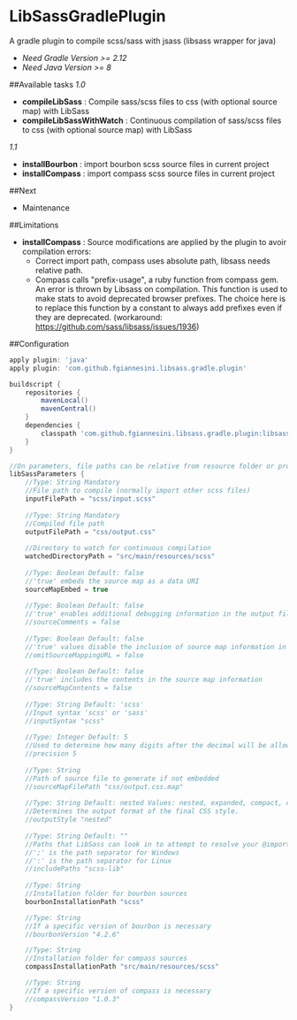 # LibSassGradlePlugin
A gradle plugin to compile scss/sass with jsass (libsass wrapper for java)
- _Need Gradle Version >= 2.12_
- _Need Java Version >= 8_

##Available tasks
_1.0_
- **compileLibSass** : Compile sass/scss files to css (with optional source map) with LibSass
- **compileLibSassWithWatch** : Continuous compilation of sass/scss files to css (with optional source map) with LibSass

_1.1_
- **installBourbon** : import bourbon scss source files in current project
- **installCompass** : import compass scss source files in current project

##Next
- Maintenance

##Limitations
- **installCompass** : Source modifications are applied by the plugin to avoir compilation errors:
  * Correct import path, compass uses absolute path, libsass needs relative path.
  * Compass calls "prefix-usage", a ruby function from compass gem. An error is thrown by Libsass on compilation.
This function is used to make stats to avoid deprecated browser prefixes. 
The choice here is to replace this function by a constant to always add prefixes even if they are deprecated. 
(workaround: https://github.com/sass/libsass/issues/1936)


##Configuration

```groovy
apply plugin: 'java'
apply plugin: 'com.github.fgiannesini.libsass.gradle.plugin'

buildscript {
    repositories {
    	mavenLocal()
        mavenCentral()
    }
    dependencies {
        classpath 'com.github.fgiannesini.libsass.gradle.plugin:libsass-gradle-plugin:+'
    }
}

//On parameters, file paths can be relative from resource folder or project root folder
libSassParameters {
	//Type: String Mandatory
	//File path to compile (normally import other scss files)
	inputFilePath = "scss/input.scss"
	
	//Type: String Mandatory
	//Compiled file path
	outputFilePath = "css/output.css"
	
	//Directory to watch for continuous compilation 	
	watchedDirectoryPath = "src/main/resources/scss"
	
	//Type: Boolean Default: false
	//'true' embeds the source map as a data URI
	sourceMapEmbed = true
	
	//Type: Boolean Default: false
	//'true' enables additional debugging information in the output file as CSS comments 
	//sourceComments = false
	
	//Type: Boolean Default: false 
	//'true' values disable the inclusion of source map information in the output file
	//omitSourceMappingURL = false
	
	//Type: Boolean Default: false
	//'true' includes the contents in the source map information
	//sourceMapContents = false
	
	//Type: String Default: 'scss'
	//Input syntax 'scss' or 'sass'
	//inputSyntax "scss"
	
	//Type: Integer Default: 5
	//Used to determine how many digits after the decimal will be allowed. For instance, if you had a decimal number of 1.23456789 and a precision of 5, the result will be 1.23457 in the final CSS.
	//precision 5
	
	//Type: String 
	//Path of source file to generate if not embedded
	//sourceMapFilePath "css/output.css.map"
	
	//Type: String Default: nested Values: nested, expanded, compact, compressed
	//Determines the output format of the final CSS style.
	//outputStyle "nested"
	
	//Type: String Default: ""
	//Paths that LibSass can look in to attempt to resolve your @import declarations. When using data, it is recommended that you use this. 
	//';' is the path separator for Windows
	//':' is the path separator for Linux
	//includePaths "scss-lib"
	
	//Type: String
    //Installation folder for bourbon sources
    bourbonInstallationPath "scss"

	//Type: String
    //If a specific version of bourbon is necessary
    //bourbonVersion "4.2.6"

	//Type: String
    //Installation folder for compass sources
    compassInstallationPath "src/main/resources/scss"

	//Type: String
    //If a specific version of compass is necessary
    //compassVersion "1.0.3"
}
```

